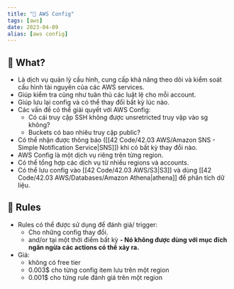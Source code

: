```yaml
---
title: "🌱 AWS Config"
tags: [aws]
date: 2023-04-09
alias: [aws config]
---
```


## 🌿 What?
- Là dịch vụ quản lý cầu hình, cung cấp khả năng theo dõi và kiểm soát cấu hình tài nguyên của các AWS services.
- Giúp kiểm tra cũng như tuân thủ các luật lệ cho mỗi account.
- Giúp lưu lại config và có thể thay đổi bất kỳ lúc nào.
- Các vấn đề có thể giải quyết với AWS Config:
	- Có cái truy cập SSH không được unsretricted truy vập vào sg không?
	- Buckets có bao nhiêu truy cập public?
- Có thể nhận được thông báo ([[42 Code/42.03 AWS/Amazon SNS - Simple Notification Service|SNS]]) khi có bất kỳ thay đổi nào.
- AWS Config là một dịch vụ riêng trên từng region.
- Có thể tổng hợp các dịch vụ từ nhiều regions và accounts.
- Có thể lưu config vào [[42 Code/42.03 AWS/S3|S3]] và dùng [[42 Code/42.03 AWS/Databases/Amazon Athena|athena]] để phân tích dữ liệu.

## 🌿 Rules
- Rules có thể được sử dụng để đánh giá/ trigger:
	- Cho những config thay đổi.
	- and/or tại một thời điểm bất kỳ
**- Nó không được dùng với mục đích ngăn ngừa các actions có thể xảy ra.**
- Giá: 
	- không có free tier
	- 0.003$ cho từng config item lưu trên một region
	- 0.001$ cho từng rule đánh giá trên một region


